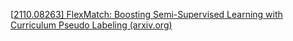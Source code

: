 [[2110.08263\] FlexMatch: Boosting Semi-Supervised Learning with Curriculum Pseudo Labeling (arxiv.org)](https://arxiv.org/abs/2110.08263)